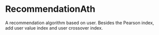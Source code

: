# RecommendationAth
A recommendation algorithm based on user. Besides the Pearson index, add user value index and user crossover index.
